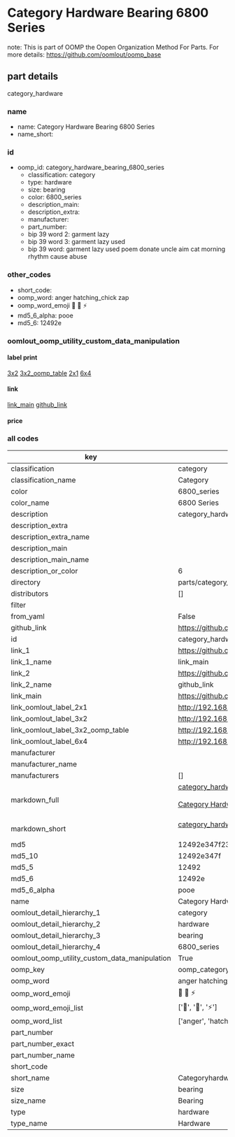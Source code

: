 # Category Hardware Bearing 6800 Series  

note: This is part of OOMP the Oopen Organization Method For Parts. For more details: https://github.com/oomlout/oomp_base

##  part details



category_hardware

### name
* name: Category Hardware Bearing 6800 Series
* name_short: 
### id
* oomp_id: category_hardware_bearing_6800_series
  * classification: category
  * type: hardware
  * size: bearing
  * color: 6800_series
  * description_main: 
  * description_extra: 
  * manufacturer: 
  * part_number: 
  * bip 39 word 2: garment lazy
  * bip 39 word 3: garment lazy used
  * bip 39 word: garment lazy used poem donate uncle aim cat morning rhythm cause abuse

### other_codes
* short_code: 
* oomp_word: anger hatching_chick zap
* oomp_word_emoji :anger: :hatching_chick: :zap:
* md5_6_alpha: pooe
* md5_6: 12492e






### oomlout_oomp_utility_custom_data_manipulation
#### label print
[3x2](http://192.168.1.245:1112/?label=oomp%20pooe)
[3x2_oomp_table](http://192.168.1.107:1112/?label=oomp%20pooe)
[2x1](http://192.168.1.242:1112/?label=oomp%20pooe)
[6x4](http://192.168.1.55:1112/?label=oomp%20pooe)    

#### link

[link_main](https://github.com/oomlout/oomlout_oomp_current_version_messy/tree/main/parts/category_hardware_bearing_6800_series) [github_link](https://github.com/oomlout/oomlout_oomp_part_src/tree/main/parts/category_hardware_bearing_6800_series)                             

#### price







### all codes 
| key | value |  
| --- | --- |  
| classification | category |  
| classification_name | Category |  
| color | 6800_series |  
| color_name | 6800 Series |  
| description | category_hardware |  
| description_extra |  |  
| description_extra_name |  |  
| description_main |  |  
| description_main_name |  |  
| description_or_color | 6  |  
| directory | parts/category_hardware_bearing_6800_series |  
| distributors | [] |  
| filter |  |  
| from_yaml | False |  
| github_link | https://github.com/oomlout/oomlout_oomp_part_src/tree/main/parts/category_hardware_bearing_6800_series |  
| id | category_hardware_bearing_6800_series |  
| link_1 | https://github.com/oomlout/oomlout_oomp_current_version_messy/tree/main/parts/category_hardware_bearing_6800_series |  
| link_1_name | link_main |  
| link_2 | https://github.com/oomlout/oomlout_oomp_part_src/tree/main/parts/category_hardware_bearing_6800_series |  
| link_2_name | github_link |  
| link_main | https://github.com/oomlout/oomlout_oomp_current_version_messy/tree/main/parts/category_hardware_bearing_6800_series |  
| link_oomlout_label_2x1 | http://192.168.1.242:1112/?label=oomp%20pooe |  
| link_oomlout_label_3x2 | http://192.168.1.245:1112/?label=oomp%20pooe |  
| link_oomlout_label_3x2_oomp_table | http://192.168.1.107:1112/?label=oomp%20pooe |  
| link_oomlout_label_6x4 | http://192.168.1.55:1112/?label=oomp%20pooe |  
| manufacturer |  |  
| manufacturer_name |  |  
| manufacturers | [] |  
| markdown_full | [category_hardware_bearing_6800_series](https://github.com/oomlout/oomlout_oomp_current_version_messy/tree/main/parts/category_hardware_bearing_6800_series)<br>[](https://github.com/oomlout/oomlout_oomp_current_version_messy/tree/main/parts/category_hardware_bearing_6800_series)<br>[Category Hardware Bearing 6800 Series](https://github.com/oomlout/oomlout_oomp_current_version_messy/tree/main/parts/category_hardware_bearing_6800_series)<br><br> |  
| markdown_short | [category_hardware_bearing_6800_series](https://github.com/oomlout/oomlout_oomp_current_version_messy/tree/main/parts/category_hardware_bearing_6800_series)<br><br> |  
| md5 | 12492e347f23c0abb2208a71df9f9aff |  
| md5_10 | 12492e347f |  
| md5_5 | 12492 |  
| md5_6 | 12492e |  
| md5_6_alpha | pooe |  
| name | Category Hardware Bearing 6800 Series |  
| oomlout_detail_hierarchy_1 | category |  
| oomlout_detail_hierarchy_2 | hardware |  
| oomlout_detail_hierarchy_3 | bearing |  
| oomlout_detail_hierarchy_4 | 6800_series |  
| oomlout_oomp_utility_custom_data_manipulation | True |  
| oomp_key | oomp_category_hardware_bearing_6800_series |  
| oomp_word | anger hatching_chick zap |  
| oomp_word_emoji | :anger: :hatching_chick: :zap: |  
| oomp_word_emoji_list | [':anger:', ':hatching_chick:', ':zap:'] |  
| oomp_word_list | ['anger', 'hatching_chick', 'zap'] |  
| part_number |  |  
| part_number_exact |  |  
| part_number_name |  |  
| short_code |  |  
| short_name | Categoryhardware |  
| size | bearing |  
| size_name | Bearing |  
| type | hardware |  
| type_name | Hardware |  
